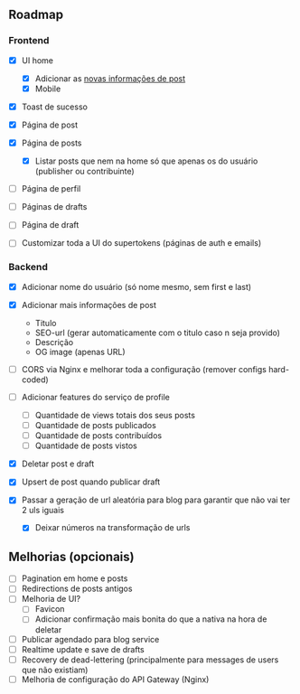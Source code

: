 ## Roadmap

### Frontend

- [x] UI home
  - [x] Adicionar as [novas informações de post](#backend)
  - [x] Mobile
- [x] Toast de sucesso
- [x] Página de post
- [x] Página de posts

  - [x] Listar posts que nem na home só que apenas os do usuário (publisher ou contribuinte)

- [ ] Página de perfil

- [ ] Páginas de drafts
- [ ] Página de draft
- [ ] Customizar toda a UI do supertokens (páginas de auth e emails)

### Backend

- [x] Adicionar nome do usuário (só nome mesmo, sem first e last)
- [x] Adicionar mais informações de post
  - Titulo
  - SEO-url (gerar automaticamente com o titulo caso n seja provido)
  - Descrição
  - OG image (apenas URL)
- [ ] CORS via Nginx e melhorar toda a configuração (remover configs hard-coded)
- [ ] Adicionar features do serviço de profile

  - [ ] Quantidade de views totais dos seus posts
  - [ ] Quantidade de posts publicados
  - [ ] Quantidade de posts contribuídos
  - [ ] Quantidade de posts vistos

- [x] Deletar post e draft
- [x] Upsert de post quando publicar draft
- [x] Passar a geração de url aleatória para blog para garantir que não vai ter 2 uls iguais

  - [x] Deixar números na transformação de urls

## Melhorias (opcionais)

- [ ] Pagination em home e posts
- [ ] Redirections de posts antigos
- [ ] Melhoria de UI?
  - [ ] Favicon
  - [ ] Adicionar confirmação mais bonita do que a nativa na hora de deletar
- [ ] Publicar agendado para blog service
- [ ] Realtime update e save de drafts
- [ ] Recovery de dead-lettering (principalmente para messages de users que não existiam)
- [ ] Melhoria de configuração do API Gateway (Nginx)
